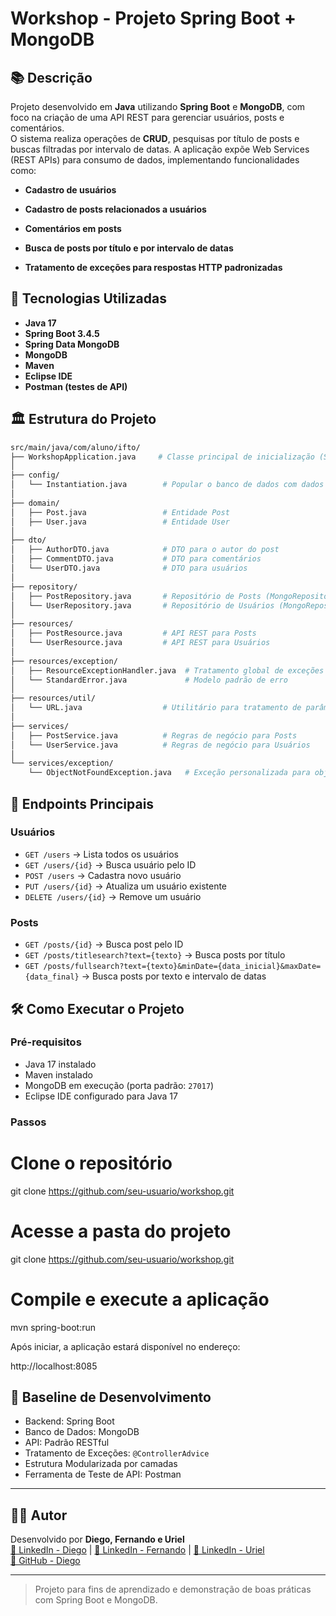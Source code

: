 
# Workshop - Projeto Spring Boot + MongoDB


## 📚 Descrição

Projeto desenvolvido em **Java** utilizando **Spring Boot** e **MongoDB**, com foco na criação de uma API REST para gerenciar usuários, posts e comentários.  
O sistema realiza operações de **CRUD**, pesquisas por título de posts e buscas filtradas por intervalo de datas.
A aplicação expõe Web Services (REST APIs) para consumo de dados, implementando funcionalidades como:

- **Cadastro de usuários**

- **Cadastro de posts relacionados a usuários**

- **Comentários em posts**

- **Busca de posts por título e por intervalo de datas**

- **Tratamento de exceções para respostas HTTP padronizadas**


## 🚀 Tecnologias Utilizadas
- **Java 17**
- **Spring Boot 3.4.5**
- **Spring Data MongoDB**
- **MongoDB**
- **Maven**
- **Eclipse IDE**
- **Postman (testes de API)**

## 🏛️ Estrutura do Projeto
```bash
src/main/java/com/aluno/ifto/
├── WorkshopApplication.java     # Classe principal de inicialização (Spring Boot Application)
│
├── config/
│   └── Instantiation.java        # Popular o banco de dados com dados iniciais
│
├── domain/
│   ├── Post.java                 # Entidade Post
│   ├── User.java                 # Entidade User
│
├── dto/
│   ├── AuthorDTO.java            # DTO para o autor do post
│   ├── CommentDTO.java           # DTO para comentários
│   └── UserDTO.java              # DTO para usuários
│
├── repository/
│   ├── PostRepository.java       # Repositório de Posts (MongoRepository)
│   └── UserRepository.java       # Repositório de Usuários (MongoRepository)
│
├── resources/
│   ├── PostResource.java         # API REST para Posts
│   └── UserResource.java         # API REST para Usuários
│
├── resources/exception/
│   ├── ResourceExceptionHandler.java  # Tratamento global de exceções
│   └── StandardError.java             # Modelo padrão de erro
│
├── resources/util/
│   └── URL.java                  # Utilitário para tratamento de parâmetros de URL
│
├── services/
│   ├── PostService.java          # Regras de negócio para Posts
│   └── UserService.java          # Regras de negócio para Usuários
│
└── services/exception/
    └── ObjectNotFoundException.java   # Exceção personalizada para objetos não encontrados

```
## 🔗 Endpoints Principais
### Usuários
- `GET /users` → Lista todos os usuários
- `GET /users/{id}` → Busca usuário pelo ID
- `POST /users` → Cadastra novo usuário
- `PUT /users/{id}` → Atualiza um usuário existente
- `DELETE /users/{id}` → Remove um usuário

### Posts
- `GET /posts/{id}` → Busca post pelo ID
- `GET /posts/titlesearch?text={texto}` → Busca posts por título
- `GET /posts/fullsearch?text={texto}&minDate={data_inicial}&maxDate={data_final}` → Busca posts por texto e intervalo de datas


## 🛠️ Como Executar o Projeto

### Pré-requisitos

- Java 17 instalado
- Maven instalado
- MongoDB em execução (porta padrão: `27017`)
- Eclipse IDE configurado para Java 17

### Passos

# Clone o repositório
git clone https://github.com/seu-usuario/workshop.git

# Acesse a pasta do projeto
git clone https://github.com/seu-usuario/workshop.git

# Compile e execute a aplicação
mvn spring-boot:run


Após iniciar, a aplicação estará disponível no endereço:  

http://localhost:8085


## 📌 Baseline de Desenvolvimento

- Backend: Spring Boot
- Banco de Dados: MongoDB
- API: Padrão RESTful
- Tratamento de Exceções: `@ControllerAdvice`
- Estrutura Modularizada por camadas
- Ferramenta de Teste de API: Postman

---

## 👨‍💻 Autor

Desenvolvido por **Diego, Fernando e Uriel**  
[🔗 LinkedIn - Diego](https://www.linkedin.com/in/seu-linkedin-diego) | [🔗 LinkedIn - Fernando](https://www.linkedin.com/in/seu-linkedin-fernando) | [🔗 LinkedIn - Uriel](https://www.linkedin.com/in/seu-linkedin-uriel)  
[🐙 GitHub - Diego](https://github.com/DiegoVT)


---

> Projeto para fins de aprendizado e demonstração de boas práticas com Spring Boot e MongoDB.
